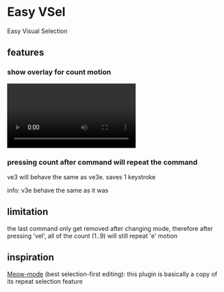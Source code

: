 # Easy VSel
Easy Visual Selection

## features
### show overlay for count motion
![video demo](./easy-vsel-demo.mp4)

### pressing count after command will repeat the command
ve3 will behave the same as ve3e. saves 1 keystroke

info: v3e behave the same as it was

## limitation
the last command only get removed after changing mode, therefore after pressing 'vel', all of the count (1..9) will still repeat 'e' motion

## inspiration
[Meow-mode](https://github.com/meow-edit/meow) (best selection-first editing): this plugin is basically a copy of its repeat selection feature


